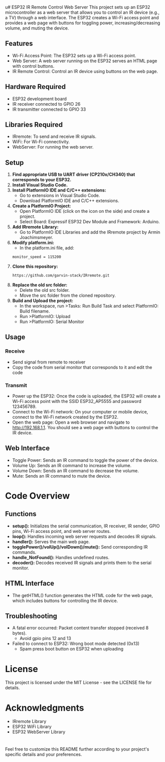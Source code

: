 u# ESP32 IR Remote Control Web Server
This project sets up an ESP32 microcontroller as a web server that allows you to control an IR device (e.g., a TV) through a web interface. The ESP32 creates a Wi-Fi access point and provides a web page with buttons for toggling power, increasing/decreasing volume, and muting the device.

## Features
- Wi-Fi Access Point: The ESP32 sets up a Wi-Fi access point.
- Web Server: A web server running on the ESP32 serves an HTML page with control buttons.
- IR Remote Control: Control an IR device using buttons on the web page.

## Hardware Required
- ESP32 development board
- IR receiver connected to GPIO 26
- IR transmitter connected to GPIO 33

## Libraries Required
- IRremote: To send and receive IR signals.
- WiFi: For Wi-Fi connectivity.
- WebServer: For running the web server.

## Setup

1. **Find appropriate USB to UART driver (CP210x/CH340) that corresponds to your ESP32.**
2. **Install Visual Studio Code.**
3. **Install PlatformIO IDE and C/C++ extensions:**
     - Go to extensions in Visual Studio Code.
     - Download PlatformIO IDE and C/C++ extensions.
4. **Create a PlatformIO Project:**
     - Open PlatformIO IDE (click on the icon on the side) and create a project.
     - Select Board: Expressif ESP32 Dev Module and Framework: Arduino.
5. **Add IRremote Library:**
     - Go to PlatformIO IDE Libraries and add the IRremote project by Armin Joachimsmeyer.
6. **Modify platform.ini:**
     - In the platform.ini file, add:
     ```sh
     monitor_speed = 115200
     ```
7. **Clone this repository:**
     ```sh
     https://github.com/garvin-stack/IRremote.git
     ```
8. **Replace the old src folder:**
   - Delete the old src folder.
   - Move the src folder from the cloned repository.
9. **Build and Upload the project:**
     - In the workspace, run >Tasks: Run Build Task and select PlatformIO: Build filename.
     - Run >PlatformIO: Upload
     - Run >PlatformIO: Serial Monitor

## Usage
### Receive
- Send signal from remote to receiver
- Copy the code from serial monitor that corresponds to it and edit the code
### Transmit
- Power up the ESP32: Once the code is uploaded, the ESP32 will create a Wi-Fi access point with the SSID ESP32_AP5555 and password 123456789.
- Connect to the Wi-Fi network: On your computer or mobile device, connect to the Wi-Fi network created by the ESP32.
- Open the web page: Open a web browser and navigate to http://192.168.1.1. You should see a web page with buttons to control the IR device.
## Web Interface
- Toggle Power: Sends an IR command to toggle the power of the device.
- Volume Up: Sends an IR command to increase the volume.
- Volume Down: Sends an IR command to decrease the volume.
- Mute: Sends an IR command to mute the device.
# Code Overview
## Functions
- **setup():** Initializes the serial communication, IR receiver, IR sender, GPIO pins, Wi-Fi access point, and web server routes.
- **loop():** Handles incoming web server requests and decodes IR signals.
- **handler():** Serves the main web page.
- **togglePower()/volUp()/volDown()/mute():** Send corresponding IR commands.
- **handle_NotFound():** Handles undefined routes.
- **decoder():** Decodes received IR signals and prints them to the serial monitor.
## HTML Interface
- The getHTML() function generates the HTML code for the web page, which includes buttons for controlling the IR device.
## Troubleshooting
- A fatal error occurred: Packet content transfer stopped (received 8 bytes).
  - Avoid gpio pins 12 and 13
- Failed to connect to ESP32: Wrong boot mode detected (0x13)
  - Spam press boot button on ESP32 when uploading
# License
This project is licensed under the MIT License - see the LICENSE file for details.

# Acknowledgments
- IRremote Library
- ESP32 WiFi Library
- ESP32 WebServer Library
#
Feel free to customize this README further according to your project's specific details and your preferences.

